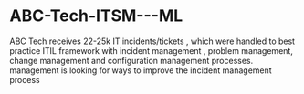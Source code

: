 # ABC-Tech-ITSM---ML
ABC Tech receives 22-25k IT incidents/tickets , which were handled to best practice ITIL framework with incident management , problem management, change management and configuration management processes. management is looking for ways to improve the incident management process

